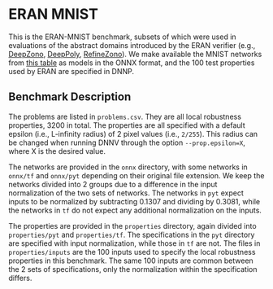 # ERAN MNIST

This is the ERAN-MNIST benchmark, subsets of which were used in evaluations of the abstract domains introduced by the ERAN verifier (e.g., [DeepZono](https://files.sri.inf.ethz.ch/website/papers/DeepZ.pdf), [DeepPoly](https://files.sri.inf.ethz.ch/website/papers/DeepPoly.pdf), [RefineZono](https://files.sri.inf.ethz.ch/website/papers/RefineZono.pdf)).
We make available the MNIST networks from [this table](https://github.com/eth-sri/eran#neural-networks-and-datasets) as models in the ONNX format, and the 100 test properties used by ERAN are specified in DNNP.

## Benchmark Description

The problems are listed in `problems.csv`.
They are all local robustness properties, 3200 in total.
The properties are all specified with a default epsilon (i.e., L-infinity radius) of 2 pixel values (i.e., `2/255`).
This radius can be changed when running DNNV through the option `--prop.epsilon=X`, where X is the desired value.

The networks are provided in the `onnx` directory, with some networks in `onnx/tf` and `onnx/pyt` depending on their original file extension.
We keep the networks divided into 2 groups due to a difference in the input normalization of the two sets of networks.
The networks in `pyt` expect inputs to be normalized by subtracting 0.1307 and dividing by 0.3081, while the networks in `tf` do not expect any additional normalization on the inputs.

The properties are provided in the `properties` directory, again divided into `properties/pyt` and `properties/tf`.
The specifications in the `pyt` directory are specified with input normalization, while those in `tf` are not.
The files in `properties/inputs` are the 100 inputs used to specify the local robustness properties in this benchmark.
The same 100 inputs are common between the 2 sets of specifications, only the normalization within the specification differs.
